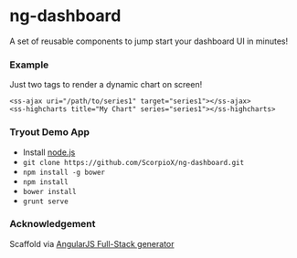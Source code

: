 # ng-dashboard
A set of reusable components to jump start your dashboard UI in minutes!

### Example
Just two tags to render a dynamic chart on screen!
```
<ss-ajax uri="/path/to/series1" target="series1"></ss-ajax>
<ss-highcharts title="My Chart" series="series1"></ss-highcharts>
```
### Tryout Demo App
* Install [node.js](http://nodejs.org/)
* `git clone https://github.com/ScorpioX/ng-dashboard.git`
* `npm install -g bower`
* `npm install`
* `bower install`
* `grunt serve`

### Acknowledgement
Scaffold via [AngularJS Full-Stack generator](https://github.com/DaftMonk/generator-angular-fullstack)